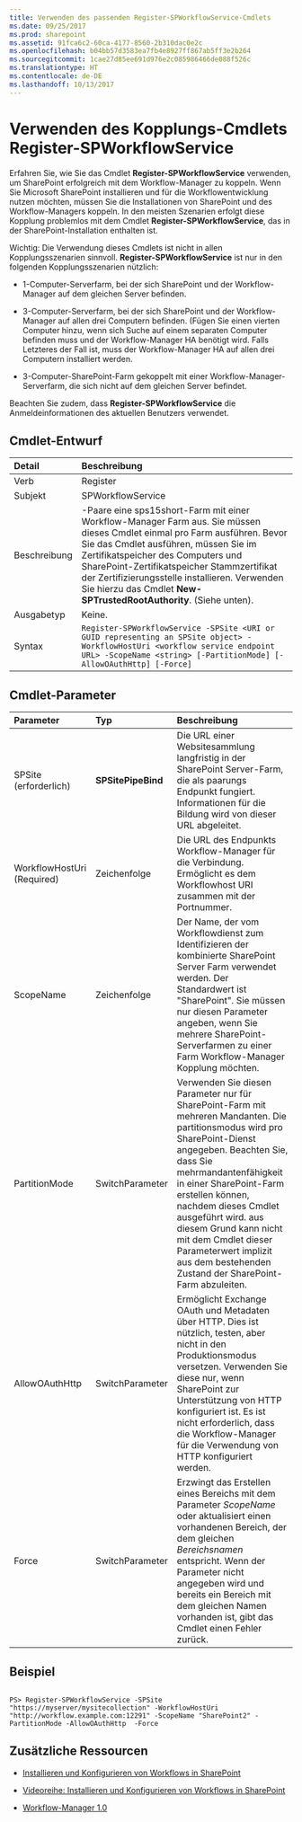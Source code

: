 ```yaml
---
title: Verwenden des passenden Register-SPWorkflowService-Cmdlets
ms.date: 09/25/2017
ms.prod: sharepoint
ms.assetid: 91fca6c2-60ca-4177-8560-2b310dac0e2c
ms.openlocfilehash: b04bb57d3583ea7fb4e8927ff867ab5ff3e2b264
ms.sourcegitcommit: 1cae27d85ee691d976e2c085986466de088f526c
ms.translationtype: HT
ms.contentlocale: de-DE
ms.lasthandoff: 10/13/2017
---
```

# <a name="using-the-pairing-cmdlet-register-spworkflowservice"></a>Verwenden des Kopplungs-Cmdlets Register-SPWorkflowService
Erfahren Sie, wie Sie das Cmdlet **Register-SPWorkflowService** verwenden, um SharePoint erfolgreich mit dem Workflow-Manager zu koppeln.
Wenn Sie Microsoft SharePoint installieren und für die Workflowentwicklung nutzen möchten, müssen Sie die Installationen von SharePoint und des Workflow-Managers koppeln. In den meisten Szenarien erfolgt diese Kopplung problemlos mit dem Cmdlet **Register-SPWorkflowService**, das in der SharePoint-Installation enthalten ist.
  
    
    

Wichtig: Die Verwendung dieses Cmdlets ist nicht in allen Kopplungsszenarien sinnvoll. **Register-SPWorkflowService** ist nur in den folgenden Kopplungsszenarien nützlich:
- 1-Computer-Serverfarm, bei der sich SharePoint und der Workflow-Manager auf dem gleichen Server befinden.
    
  
- 3-Computer-Serverfarm, bei der sich SharePoint und der Workflow-Manager auf allen drei Computern befinden. (Fügen Sie einen vierten Computer hinzu, wenn sich Suche auf einem separaten Computer befinden muss und der Workflow-Manager HA benötigt wird. Falls Letzteres der Fall ist, muss der Workflow-Manager HA auf allen drei Computern installiert werden.
    
  
- 3-Computer-SharePoint-Farm gekoppelt mit einer Workflow-Manager-Serverfarm, die sich nicht auf dem gleichen Server befindet.
    
  
Beachten Sie zudem, dass **Register-SPWorkflowService** die Anmeldeinformationen des aktuellen Benutzers verwendet.
## <a name="cmdlet-design"></a>Cmdlet-Entwurf





|**Detail**|**Beschreibung**|
|:-----|:-----|
|Verb  <br/> |Register  <br/> |
|Subjekt  <br/> |SPWorkflowService  <br/> |
|Beschreibung  <br/> |-Paare eine sps15short-Farm mit einer Workflow-Manager Farm aus. Sie müssen dieses Cmdlet einmal pro Farm ausführen. Bevor Sie das Cmdlet ausführen, müssen Sie im Zertifikatspeicher des Computers und SharePoint-Zertifikatspeicher Stammzertifikat der Zertifizierungsstelle installieren. Verwenden Sie hierzu das Cmdlet **New-SPTrustedRootAuthority**. (Siehe unten).<br/> |
|Ausgabetyp  <br/> |Keine.  <br/> |
|Syntax  <br/> | `Register-SPWorkflowService -SPSite <URI or GUID representing an SPSite object> -WorkflowHostUri <workflow service endpoint URL> -ScopeName <string> [-PartitionMode] [-AllowOAuthHttp] [-Force]` <br/> |
   

## <a name="cmdlet-parameters"></a>Cmdlet-Parameter



|**Parameter**|**Typ**|**Beschreibung**|
|:-----|:-----|:-----|
|SPSite          (erforderlich)  <br/> |**SPSitePipeBind** <br/> |Die URL einer Websitesammlung langfristig in der SharePoint Server-Farm, die als paarungs Endpunkt fungiert. Informationen für die Bildung wird von dieser URL abgeleitet.  <br/> |
|WorkflowHostUri          (Required)  <br/> |Zeichenfolge  <br/> |Die URL des Endpunkts Workflow-Manager für die Verbindung. Ermöglicht es dem Workflowhost URI zusammen mit der Portnummer.  <br/> |
|ScopeName  <br/> |Zeichenfolge  <br/> |Der Name, der vom Workflowdienst zum Identifizieren der kombinierte SharePoint Server Farm verwendet werden. Der Standardwert ist "SharePoint". Sie müssen nur diesen Parameter angeben, wenn Sie mehrere SharePoint-Serverfarmen zu einer Farm Workflow-Manager Kopplung möchten.  <br/> |
|PartitionMode  <br/> |SwitchParameter  <br/> |Verwenden Sie diesen Parameter nur für SharePoint-Farm mit mehreren Mandanten. Die partitionsmodus wird pro SharePoint-Dienst angegeben. Beachten Sie, dass Sie mehrmandantenfähigkeit in einer SharePoint-Farm erstellen können, nachdem dieses Cmdlet ausgeführt wird. aus diesem Grund kann nicht mit dem Cmdlet dieser Parameterwert implizit aus dem bestehenden Zustand der SharePoint-Farm abzuleiten.  <br/> |
|AllowOAuthHttp  <br/> |SwitchParameter  <br/> |Ermöglicht Exchange OAuth und Metadaten über HTTP. Dies ist nützlich, testen, aber nicht in den Produktionsmodus versetzen. Verwenden Sie diese nur, wenn SharePoint zur Unterstützung von HTTP konfiguriert ist. Es ist nicht erforderlich, dass die Workflow-Manager für die Verwendung von HTTP konfiguriert werden.  <br/> |
|Force  <br/> |SwitchParameter  <br/> |Erzwingt das Erstellen eines Bereichs mit dem Parameter _ScopeName_ oder aktualisiert einen vorhandenen Bereich, der dem gleichen _Bereichsnamen_ entspricht. Wenn der Parameter nicht angegeben wird und bereits ein Bereich mit dem gleichen Namen vorhanden ist, gibt das Cmdlet einen Fehler zurück.  <br/> |
   

## <a name="example"></a>Beispiel


```

PS> Register-SPWorkflowService -SPSite "https://myserver/mysitecollection" -WorkflowHostUri "http://workflow.example.com:12291" -ScopeName "SharePoint2" -PartitionMode -AllowOAuthHttp  -Force
```


## <a name="additional-resources"></a>Zusätzliche Ressourcen
<a name="bk_addresources"> </a>


-  
  [Installieren und Konfigurieren von Workflows in SharePoint](http://technet.microsoft.com/en-us/library/jj658588.aspx)
    
  
-  
  [Videoreihe: Installieren und Konfigurieren von Workflows in SharePoint](http://technet.microsoft.com/en-us/library/dn201724.aspx)
    
  
-  
  [Workflow-Manager 1.0](http://msdn.microsoft.com/en-us/library/jj193528%28Azure.10%29)
    
  
